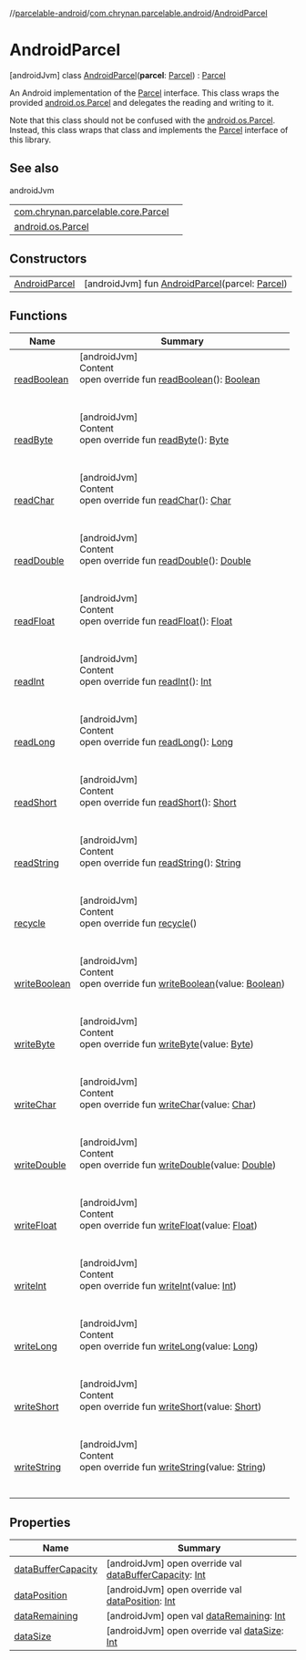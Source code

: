 //[parcelable-android](../../../index.md)/[com.chrynan.parcelable.android](../index.md)/[AndroidParcel](index.md)



# AndroidParcel  
 [androidJvm] class [AndroidParcel](index.md)(**parcel**: [Parcel](https://developer.android.com/reference/kotlin/android/os/Parcel.html)) : [Parcel](../../../../parcelable-core/parcelable-core/com.chrynan.parcelable.core/-parcel/index.md)

An Android implementation of the [Parcel](../../../../parcelable-core/parcelable-core/com.chrynan.parcelable.core/-parcel/index.md) interface. This class wraps the provided [android.os.Parcel](../../../../parcelable-android/com.chrynan.parcelable.android/-android-parcel/parcel.md) and delegates the reading and writing to it.



Note that this class should not be confused with the [android.os.Parcel](https://developer.android.com/reference/kotlin/android/os/Parcel.html). Instead, this class wraps that class and implements the [Parcel](../../../../parcelable-core/parcelable-core/com.chrynan.parcelable.core/-parcel/index.md) interface of this library.

   


## See also  
  
androidJvm  
  
| | |
|---|---|
| <a name="com.chrynan.parcelable.android/AndroidParcel///PointingToDeclaration/"></a>[com.chrynan.parcelable.core.Parcel](../../../../parcelable-core/parcelable-core/com.chrynan.parcelable.core/-parcel/index.md)| <a name="com.chrynan.parcelable.android/AndroidParcel///PointingToDeclaration/"></a>|
| <a name="com.chrynan.parcelable.android/AndroidParcel///PointingToDeclaration/"></a>[android.os.Parcel](https://developer.android.com/reference/kotlin/android/os/Parcel.html)| <a name="com.chrynan.parcelable.android/AndroidParcel///PointingToDeclaration/"></a>|
  


## Constructors  
  
| | |
|---|---|
| <a name="com.chrynan.parcelable.android/AndroidParcel/AndroidParcel/#android.os.Parcel/PointingToDeclaration/"></a>[AndroidParcel](-android-parcel.md)| <a name="com.chrynan.parcelable.android/AndroidParcel/AndroidParcel/#android.os.Parcel/PointingToDeclaration/"></a> [androidJvm] fun [AndroidParcel](-android-parcel.md)(parcel: [Parcel](https://developer.android.com/reference/kotlin/android/os/Parcel.html))   <br>|


## Functions  
  
|  Name |  Summary | 
|---|---|
| <a name="com.chrynan.parcelable.android/AndroidParcel/readBoolean/#/PointingToDeclaration/"></a>[readBoolean](read-boolean.md)| <a name="com.chrynan.parcelable.android/AndroidParcel/readBoolean/#/PointingToDeclaration/"></a>[androidJvm]  <br>Content  <br>open override fun [readBoolean](read-boolean.md)(): [Boolean](https://kotlinlang.org/api/latest/jvm/stdlib/kotlin/-boolean/index.html)  <br><br><br>|
| <a name="com.chrynan.parcelable.android/AndroidParcel/readByte/#/PointingToDeclaration/"></a>[readByte](read-byte.md)| <a name="com.chrynan.parcelable.android/AndroidParcel/readByte/#/PointingToDeclaration/"></a>[androidJvm]  <br>Content  <br>open override fun [readByte](read-byte.md)(): [Byte](https://kotlinlang.org/api/latest/jvm/stdlib/kotlin/-byte/index.html)  <br><br><br>|
| <a name="com.chrynan.parcelable.android/AndroidParcel/readChar/#/PointingToDeclaration/"></a>[readChar](read-char.md)| <a name="com.chrynan.parcelable.android/AndroidParcel/readChar/#/PointingToDeclaration/"></a>[androidJvm]  <br>Content  <br>open override fun [readChar](read-char.md)(): [Char](https://kotlinlang.org/api/latest/jvm/stdlib/kotlin/-char/index.html)  <br><br><br>|
| <a name="com.chrynan.parcelable.android/AndroidParcel/readDouble/#/PointingToDeclaration/"></a>[readDouble](read-double.md)| <a name="com.chrynan.parcelable.android/AndroidParcel/readDouble/#/PointingToDeclaration/"></a>[androidJvm]  <br>Content  <br>open override fun [readDouble](read-double.md)(): [Double](https://kotlinlang.org/api/latest/jvm/stdlib/kotlin/-double/index.html)  <br><br><br>|
| <a name="com.chrynan.parcelable.android/AndroidParcel/readFloat/#/PointingToDeclaration/"></a>[readFloat](read-float.md)| <a name="com.chrynan.parcelable.android/AndroidParcel/readFloat/#/PointingToDeclaration/"></a>[androidJvm]  <br>Content  <br>open override fun [readFloat](read-float.md)(): [Float](https://kotlinlang.org/api/latest/jvm/stdlib/kotlin/-float/index.html)  <br><br><br>|
| <a name="com.chrynan.parcelable.android/AndroidParcel/readInt/#/PointingToDeclaration/"></a>[readInt](read-int.md)| <a name="com.chrynan.parcelable.android/AndroidParcel/readInt/#/PointingToDeclaration/"></a>[androidJvm]  <br>Content  <br>open override fun [readInt](read-int.md)(): [Int](https://kotlinlang.org/api/latest/jvm/stdlib/kotlin/-int/index.html)  <br><br><br>|
| <a name="com.chrynan.parcelable.android/AndroidParcel/readLong/#/PointingToDeclaration/"></a>[readLong](read-long.md)| <a name="com.chrynan.parcelable.android/AndroidParcel/readLong/#/PointingToDeclaration/"></a>[androidJvm]  <br>Content  <br>open override fun [readLong](read-long.md)(): [Long](https://kotlinlang.org/api/latest/jvm/stdlib/kotlin/-long/index.html)  <br><br><br>|
| <a name="com.chrynan.parcelable.android/AndroidParcel/readShort/#/PointingToDeclaration/"></a>[readShort](read-short.md)| <a name="com.chrynan.parcelable.android/AndroidParcel/readShort/#/PointingToDeclaration/"></a>[androidJvm]  <br>Content  <br>open override fun [readShort](read-short.md)(): [Short](https://kotlinlang.org/api/latest/jvm/stdlib/kotlin/-short/index.html)  <br><br><br>|
| <a name="com.chrynan.parcelable.android/AndroidParcel/readString/#/PointingToDeclaration/"></a>[readString](read-string.md)| <a name="com.chrynan.parcelable.android/AndroidParcel/readString/#/PointingToDeclaration/"></a>[androidJvm]  <br>Content  <br>open override fun [readString](read-string.md)(): [String](https://kotlinlang.org/api/latest/jvm/stdlib/kotlin/-string/index.html)  <br><br><br>|
| <a name="com.chrynan.parcelable.android/AndroidParcel/recycle/#/PointingToDeclaration/"></a>[recycle](recycle.md)| <a name="com.chrynan.parcelable.android/AndroidParcel/recycle/#/PointingToDeclaration/"></a>[androidJvm]  <br>Content  <br>open override fun [recycle](recycle.md)()  <br><br><br>|
| <a name="com.chrynan.parcelable.android/AndroidParcel/writeBoolean/#kotlin.Boolean/PointingToDeclaration/"></a>[writeBoolean](write-boolean.md)| <a name="com.chrynan.parcelable.android/AndroidParcel/writeBoolean/#kotlin.Boolean/PointingToDeclaration/"></a>[androidJvm]  <br>Content  <br>open override fun [writeBoolean](write-boolean.md)(value: [Boolean](https://kotlinlang.org/api/latest/jvm/stdlib/kotlin/-boolean/index.html))  <br><br><br>|
| <a name="com.chrynan.parcelable.android/AndroidParcel/writeByte/#kotlin.Byte/PointingToDeclaration/"></a>[writeByte](write-byte.md)| <a name="com.chrynan.parcelable.android/AndroidParcel/writeByte/#kotlin.Byte/PointingToDeclaration/"></a>[androidJvm]  <br>Content  <br>open override fun [writeByte](write-byte.md)(value: [Byte](https://kotlinlang.org/api/latest/jvm/stdlib/kotlin/-byte/index.html))  <br><br><br>|
| <a name="com.chrynan.parcelable.android/AndroidParcel/writeChar/#kotlin.Char/PointingToDeclaration/"></a>[writeChar](write-char.md)| <a name="com.chrynan.parcelable.android/AndroidParcel/writeChar/#kotlin.Char/PointingToDeclaration/"></a>[androidJvm]  <br>Content  <br>open override fun [writeChar](write-char.md)(value: [Char](https://kotlinlang.org/api/latest/jvm/stdlib/kotlin/-char/index.html))  <br><br><br>|
| <a name="com.chrynan.parcelable.android/AndroidParcel/writeDouble/#kotlin.Double/PointingToDeclaration/"></a>[writeDouble](write-double.md)| <a name="com.chrynan.parcelable.android/AndroidParcel/writeDouble/#kotlin.Double/PointingToDeclaration/"></a>[androidJvm]  <br>Content  <br>open override fun [writeDouble](write-double.md)(value: [Double](https://kotlinlang.org/api/latest/jvm/stdlib/kotlin/-double/index.html))  <br><br><br>|
| <a name="com.chrynan.parcelable.android/AndroidParcel/writeFloat/#kotlin.Float/PointingToDeclaration/"></a>[writeFloat](write-float.md)| <a name="com.chrynan.parcelable.android/AndroidParcel/writeFloat/#kotlin.Float/PointingToDeclaration/"></a>[androidJvm]  <br>Content  <br>open override fun [writeFloat](write-float.md)(value: [Float](https://kotlinlang.org/api/latest/jvm/stdlib/kotlin/-float/index.html))  <br><br><br>|
| <a name="com.chrynan.parcelable.android/AndroidParcel/writeInt/#kotlin.Int/PointingToDeclaration/"></a>[writeInt](write-int.md)| <a name="com.chrynan.parcelable.android/AndroidParcel/writeInt/#kotlin.Int/PointingToDeclaration/"></a>[androidJvm]  <br>Content  <br>open override fun [writeInt](write-int.md)(value: [Int](https://kotlinlang.org/api/latest/jvm/stdlib/kotlin/-int/index.html))  <br><br><br>|
| <a name="com.chrynan.parcelable.android/AndroidParcel/writeLong/#kotlin.Long/PointingToDeclaration/"></a>[writeLong](write-long.md)| <a name="com.chrynan.parcelable.android/AndroidParcel/writeLong/#kotlin.Long/PointingToDeclaration/"></a>[androidJvm]  <br>Content  <br>open override fun [writeLong](write-long.md)(value: [Long](https://kotlinlang.org/api/latest/jvm/stdlib/kotlin/-long/index.html))  <br><br><br>|
| <a name="com.chrynan.parcelable.android/AndroidParcel/writeShort/#kotlin.Short/PointingToDeclaration/"></a>[writeShort](write-short.md)| <a name="com.chrynan.parcelable.android/AndroidParcel/writeShort/#kotlin.Short/PointingToDeclaration/"></a>[androidJvm]  <br>Content  <br>open override fun [writeShort](write-short.md)(value: [Short](https://kotlinlang.org/api/latest/jvm/stdlib/kotlin/-short/index.html))  <br><br><br>|
| <a name="com.chrynan.parcelable.android/AndroidParcel/writeString/#kotlin.String/PointingToDeclaration/"></a>[writeString](write-string.md)| <a name="com.chrynan.parcelable.android/AndroidParcel/writeString/#kotlin.String/PointingToDeclaration/"></a>[androidJvm]  <br>Content  <br>open override fun [writeString](write-string.md)(value: [String](https://kotlinlang.org/api/latest/jvm/stdlib/kotlin/-string/index.html))  <br><br><br>|


## Properties  
  
|  Name |  Summary | 
|---|---|
| <a name="com.chrynan.parcelable.android/AndroidParcel/dataBufferCapacity/#/PointingToDeclaration/"></a>[dataBufferCapacity](data-buffer-capacity.md)| <a name="com.chrynan.parcelable.android/AndroidParcel/dataBufferCapacity/#/PointingToDeclaration/"></a> [androidJvm] open override val [dataBufferCapacity](data-buffer-capacity.md): [Int](https://kotlinlang.org/api/latest/jvm/stdlib/kotlin/-int/index.html)   <br>|
| <a name="com.chrynan.parcelable.android/AndroidParcel/dataPosition/#/PointingToDeclaration/"></a>[dataPosition](data-position.md)| <a name="com.chrynan.parcelable.android/AndroidParcel/dataPosition/#/PointingToDeclaration/"></a> [androidJvm] open override val [dataPosition](data-position.md): [Int](https://kotlinlang.org/api/latest/jvm/stdlib/kotlin/-int/index.html)   <br>|
| <a name="com.chrynan.parcelable.android/AndroidParcel/dataRemaining/#/PointingToDeclaration/"></a>[dataRemaining](index.md#%5Bcom.chrynan.parcelable.android%2FAndroidParcel%2FdataRemaining%2F%23%2FPointingToDeclaration%2F%5D%2FProperties%2F1463452149)| <a name="com.chrynan.parcelable.android/AndroidParcel/dataRemaining/#/PointingToDeclaration/"></a> [androidJvm] open val [dataRemaining](index.md#%5Bcom.chrynan.parcelable.android%2FAndroidParcel%2FdataRemaining%2F%23%2FPointingToDeclaration%2F%5D%2FProperties%2F1463452149): [Int](https://kotlinlang.org/api/latest/jvm/stdlib/kotlin/-int/index.html)   <br>|
| <a name="com.chrynan.parcelable.android/AndroidParcel/dataSize/#/PointingToDeclaration/"></a>[dataSize](data-size.md)| <a name="com.chrynan.parcelable.android/AndroidParcel/dataSize/#/PointingToDeclaration/"></a> [androidJvm] open override val [dataSize](data-size.md): [Int](https://kotlinlang.org/api/latest/jvm/stdlib/kotlin/-int/index.html)   <br>|

